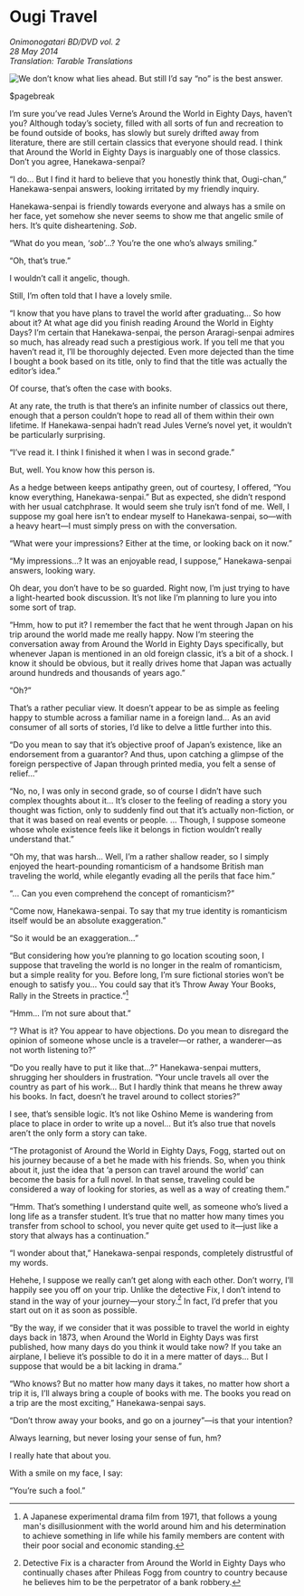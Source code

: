 # Ougi Travel

_Onimonogatari BD/DVD vol. 2_  
_28 May 2014_  
_Translation: Tarable Translations_

![_We don’t know what lies ahead.[^1]_  
_But still_  
_I’d say “no” is the best answer._](24_ougi_travel.jpg)

$pagebreak

I’m sure you’ve read Jules Verne’s Around the World in Eighty Days, haven’t you? Although today’s society, filled with all sorts of fun and recreation to be found outside of books, has slowly but surely drifted away from literature, there are still certain classics that everyone should read. I think that Around the World in Eighty Days is inarguably one of those classics. Don’t you agree, Hanekawa-senpai?

“I do… But I find it hard to believe that you honestly think that, Ougi-chan,” Hanekawa-senpai answers, looking irritated by my friendly inquiry.

Hanekawa-senpai is friendly towards everyone and always has a smile on her face, yet somehow she never seems to show me that angelic smile of hers. It’s quite disheartening. *Sob*.

“What do you mean, ‘*sob*’…? You’re the one who’s always smiling.”

“Oh, that’s true.”

I wouldn’t call it angelic, though.

Still, I’m often told that I have a lovely smile.

“I know that you have plans to travel the world after graduating… So how about it? At what age did you finish reading Around the World in Eighty Days? I’m certain that Hanekawa-senpai, the person Araragi-senpai admires so much, has already read such a prestigious work. If you tell me that you haven’t read it, I’ll be thoroughly dejected. Even more dejected than the time I bought a book based on its title, only to find that the title was actually the editor’s idea.”

Of course, that’s often the case with books.

At any rate, the truth is that there’s an infinite number of classics out there, enough that a person couldn’t hope to read all of them within their own lifetime. If Hanekawa-senpai hadn’t read Jules Verne’s novel yet, it wouldn’t be particularly surprising.

“I’ve read it. I think I finished it when I was in second grade.”

But, well. You know how this person is.

As a hedge between keeps antipathy green, out of courtesy, I offered, “You know everything, Hanekawa-senpai.” But as expected, she didn’t respond with her usual catchphrase. It would seem she truly isn’t fond of me. Well, I suppose my goal here isn’t to endear myself to Hanekawa-senpai, so—with a heavy heart—I must simply press on with the conversation.

“What were your impressions? Either at the time, or looking back on it now.”

“My impressions…? It was an enjoyable read, I suppose,” Hanekawa-senpai answers, looking wary.

Oh dear, you don’t have to be so guarded. Right now, I’m just trying to have a light-hearted book discussion. It’s not like I’m planning to lure you into some sort of trap.

“Hmm, how to put it? I remember the fact that he went through Japan on his trip around the world made me really happy. Now I’m steering the conversation away from Around the World in Eighty Days specifically, but whenever Japan is mentioned in an old foreign classic, it’s a bit of a shock. I know it should be obvious, but it really drives home that Japan was actually around hundreds and thousands of years ago.”

“Oh?”

That’s a rather peculiar view. It doesn’t appear to be as simple as feeling happy to stumble across a familiar name in a foreign land… As an avid consumer of all sorts of stories, I’d like to delve a little further into this.

“Do you mean to say that it’s objective proof of Japan’s existence, like an endorsement from a guarantor? And thus, upon catching a glimpse of the foreign perspective of Japan through printed media, you felt a sense of relief…”

“No, no, I was only in second grade, so of course I didn’t have such complex thoughts about it… It’s closer to the feeling of reading a story you thought was fiction, only to suddenly find out that it’s actually non-fiction, or that it was based on real events or people. … Though, I suppose someone whose whole existence feels like it belongs in fiction wouldn’t really understand that.”

“Oh my, that was harsh… Well, I’m a rather shallow reader, so I simply enjoyed the heart-pounding romanticism of a handsome British man traveling the world, while elegantly evading all the perils that face him.”

“… Can you even comprehend the concept of romanticism?”

“Come now, Hanekawa-senpai. To say that my true identity is romanticism itself would be an absolute exaggeration.”

“So it would be an exaggeration…”

“But considering how you’re planning to go location scouting soon, I suppose that traveling the world is no longer in the realm of romanticism, but a simple reality for you. Before long, I’m sure fictional stories won’t be enough to satisfy you… You could say that it’s Throw Away Your Books, Rally in the Streets in practice.”[^2]

“Hmm… I’m not sure about that.”

“? What is it? You appear to have objections. Do you mean to disregard the opinion of someone whose uncle is a traveler—or rather, a wanderer—as not worth listening to?”

“Do you really have to put it like that…?” Hanekawa-senpai mutters, shrugging her shoulders in frustration. “Your uncle travels all over the country as part of his work… But I hardly think that means he threw away his books. In fact, doesn’t he travel around to collect stories?”

I see, that’s sensible logic. It’s not like Oshino Meme is wandering from place to place in order to write up a novel… But it’s also true that novels aren’t the only form a story can take.

“The protagonist of Around the World in Eighty Days, Fogg, started out on his journey because of a bet he made with his friends. So, when you think about it, just the idea that ‘a person can travel around the world’ can become the basis for a full novel. In that sense, traveling could be considered a way of looking for stories, as well as a way of creating them.”

“Hmm. That’s something I understand quite well, as someone who’s lived a long life as a transfer student. It’s true that no matter how many times you transfer from school to school, you never quite get used to it—just like a story that always has a continuation.”

“I wonder about that,” Hanekawa-senpai responds, completely distrustful of my words.

Hehehe, I suppose we really can’t get along with each other. Don’t worry, I’ll happily see you off on your trip. Unlike the detective Fix, I don’t intend to stand in the way of your journey—your story.[^3] In fact, I’d prefer that you start out on it as soon as possible.

“By the way, if we consider that it was possible to travel the world in eighty days back in 1873, when Around the World in Eighty Days was first published, how many days do you think it would take now? If you take an airplane, I believe it’s possible to do it in a mere matter of days… But I suppose that would be a bit lacking in drama.”

“Who knows? But no matter how many days it takes, no matter how short a trip it is, I’ll always bring a couple of books with me. The books you read on a trip are the most exciting,” Hanekawa-senpai says.

“Don’t throw away your books, and go on a journey”—is that your intention?

Always learning, but never losing your sense of fun, hm?

I really hate that about you.

With a smile on my face, I say:

“You’re such a fool.”

[^1]: A play on the phrase 一寸先は闇 (issun saki wa yami, “even a inch ahead is darkness”),which means that no one knows what the future holds. Here, 闇 (yami, “darkness”) is replaced with 私 (watashi, “me”). The overall meaning is that because the future is uncertain, you should just say “no” or do nothing.

[^2]: A Japanese experimental drama film from 1971, that follows a young man's disillusionment with the world around him and his determination to achieve something in life while his family members are content with their poor social and economic standing.

[^3]: Detective Fix is a character from Around the World in Eighty Days who continually chases after Phileas Fogg from country to country because he believes him to be the perpetrator of a bank robbery.